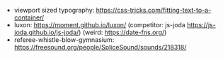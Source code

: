 * viewport sized typography: https://css-tricks.com/fitting-text-to-a-container/
* luxon: https://moment.github.io/luxon/ (competitor: js-joda https://js-joda.github.io/js-joda/) (weird: https://date-fns.org/)
* referee-whistle-blow-gymnasium: https://freesound.org/people/SpliceSound/sounds/218318/
